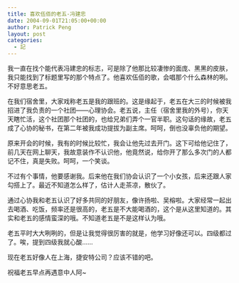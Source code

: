 ```yaml
---
title: 喜欢伍佰的老五-冯建忠
date: 2004-09-01T21:05:00+00:00
author: Patrick Peng
layout: post
categories:
  - 記
---
```

我一直在找个能代表冯建忠的标志，可是除了他那比较凄惨的面庞、黑黑的皮肤，我只能找到了标题里写的那个特点了。他喜欢伍佰的歌，会唱那个什么森林的咧。不好意思老五。

在我们宿舍里，大家戏称老五是我的跟班的。这是缘起于，老五在大三的时候被我招进了我负责的一个社团——心理协会。老五说，主任（宿舍里我的外号），你天天瞎忙活，这个社团那个社团的，也给兄弟们弄个一官半职。这句话的缘故，老五成了心协的秘书，在第二年被我成功提拔为副主席。呵呵，倒也没辜负他的期望。

原来开会的时候，我有的时候比较忙，我会让他先过去开门。这下可给他记住了，前几天在网上聊天，我故意装作不认识他，他竟然说，给你开了那么多次门的人都记不住，真是失败。呵呵，一个笑谈。

不过有个事情，他要感谢我。后来他在我们协会认识了一个小女孩，后来还跟人家勾搭上了。最近不知道怎么样了，估计人走茶凉，散伙了。

通过心协我和老五认识了好多共同的好朋友，像许扬啦、吴榕啦。大家经常一起出去喝酒、吃饭，频率还是很高的，老五是不大能喝酒的，这个是从这里知道的。其实和老五的感情蛮深的哦。不知道老五是不是这样认为哦。

老五平时大大咧咧的，但是让我觉得很厉害的就是，他学习好像还可以。四级都过了。唉，提到四级我就心酸……

现在老五好像人在上海，捷安特公司？应该不错的吧。

祝福老五早点再遇意中人阿~